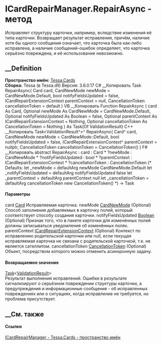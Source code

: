 # ICardRepairManager.RepairAsync - метод
Исправляет структуру карточки, например, вследствие изменения её типа
карточки. Возвращает результат исправления, причём, наличие хотя бы одного
сообщения означает, что карточка была как-либо исправлена, а наличие
сообщений-ошибок определяет, что карточка серьёзно повреждена, и её
использование невозможно.
## __Definition
 **Пространство имён:** [Tessa.Cards](N_Tessa_Cards.htm)  
 **Сборка:** Tessa (в Tessa.dll) Версия: 3.6.0.17
C# __Копировать
     Task<ValidationResult> RepairAsync(
    	Card card,
    	CardNewMode newMode = CardNewMode.Default,
    	bool notifyFieldsUpdated = false,
    	ICardRepairExtensionContext parentContext = null,
    	CancellationToken cancellationToken = default
    )
VB __Копировать
     Function RepairAsync ( 
    	card As Card,
    	Optional newMode As CardNewMode = CardNewMode.Default,
    	Optional notifyFieldsUpdated As Boolean = false,
    	Optional parentContext As ICardRepairExtensionContext = Nothing,
    	Optional cancellationToken As CancellationToken = Nothing
    ) As Task(Of ValidationResult)
C++ __Копировать
    Task<ValidationResult^>^ RepairAsync(
    	Card^ card, 
    	CardNewMode newMode = CardNewMode::Default, 
    	bool notifyFieldsUpdated = false, 
    	ICardRepairExtensionContext^ parentContext = nullptr, 
    	CancellationToken cancellationToken = CancellationToken()
    )
F# __Копировать
     abstract RepairAsync : 
            card : Card * 
            ?newMode : CardNewMode * 
            ?notifyFieldsUpdated : bool * 
            ?parentContext : ICardRepairExtensionContext * 
            ?cancellationToken : CancellationToken 
    (* Defaults:
            let _newMode = defaultArg newMode CardNewMode.Default
            let _notifyFieldsUpdated = defaultArg notifyFieldsUpdated false
            let _parentContext = defaultArg parentContext null
            let _cancellationToken = defaultArg cancellationToken new CancellationToken()
    *)
    -> Task<ValidationResult> 
#### Параметры
card [Card](T_Tessa_Cards_Card.htm)
    Исправляемая карточка.
newMode [CardNewMode](T_Tessa_Cards_CardNewMode.htm) (Optional)
     Способ заполнения добавляемых в карточку полей, который соответствует способу создания карточки. 
notifyFieldsUpdated
[Boolean](https://learn.microsoft.com/dotnet/api/system.boolean) (Optional)
     Признак того, что в пакете карточки для изменённых полей должны записываться уведомления об изменённых полях. 
parentContext
[ICardRepairExtensionContext](T_Tessa_Cards_Extensions_ICardRepairExtensionContext.htm)
(Optional)
     Контекст по исправлению родительской карточки или null, если текущая исправляемая карточка не связана с родительской карточкой, т.е. не является сателлитом. 
cancellationToken
[CancellationToken](https://learn.microsoft.com/dotnet/api/system.threading.cancellationtoken)
(Optional)
    Объект, посредством которого можно отменить асинхронную задачу.
#### Возвращаемое значение
[Task](https://learn.microsoft.com/dotnet/api/system.threading.tasks.task-1)<[ValidationResult](T_Tessa_Platform_Validation_ValidationResult.htm)>  
Результат выполнения исправлений. Ошибки в результате сигнализируют о
серьёзном повреждении структуры карточки, а предупреждения и информационные
сообщения - об исправленных повреждениях или о ситуациях, когда исправление не
требуется, но проблема присутствует.
## __См. также
#### Ссылки
[ICardRepairManager - ](T_Tessa_Cards_ICardRepairManager.htm)
[Tessa.Cards - пространство имён](N_Tessa_Cards.htm)
